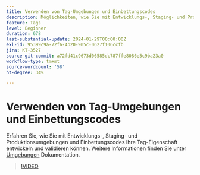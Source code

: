```yaml
---
title: Verwenden von Tag-Umgebungen und Einbettungscodes
description: Möglichkeiten, wie Sie mit Entwicklungs-, Staging- und Produktions-Umgebungen sowie Einbettungs-Codes Ihre Tag-Eigenschaft entwickeln und validieren können.
feature: Tags
level: Beginner
duration: 678
last-substantial-update: 2024-01-29T00:00:00Z
exl-id: 95399c9a-72f6-4b20-905c-0627f106ccfb
jira: KT-3527
source-git-commit: a72fd41c9673d06585dc787ffe8086e5c9ba23a0
workflow-type: tm+mt
source-wordcount: '58'
ht-degree: 34%

---
```


# Verwenden von Tag-Umgebungen und Einbettungscodes

Erfahren Sie, wie Sie mit Entwicklungs-, Staging- und Produktionsumgebungen und Einbettungscodes Ihre Tag-Eigenschaft entwickeln und validieren können. Weitere Informationen finden Sie unter [Umgebungen](https://experienceleague.adobe.com/docs/experience-platform/tags/publish/environments/environments.html?lang=de) Dokumentation.

>[!VIDEO](https://video.tv.adobe.com/v/28729/?learn=on)
